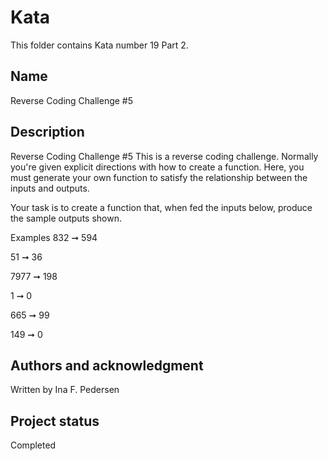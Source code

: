 # Kata 
This folder contains Kata number 19 Part 2.
## Name
Reverse Coding Challenge #5

## Description
Reverse Coding Challenge #5
This is a reverse coding challenge. Normally you're given explicit directions with how to create a function. Here, you must generate your own function to satisfy the relationship between the inputs and outputs.

Your task is to create a function that, when fed the inputs below, produce the sample outputs shown.

Examples
832 ➞ 594

51 ➞ 36

7977 ➞ 198

1 ➞ 0

665 ➞ 99

149 ➞ 0


## Authors and acknowledgment
Written by Ina F. Pedersen

## Project status
Completed